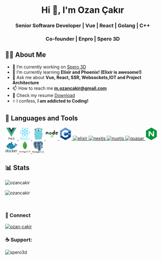 <h1 align="center">Hi 👋, I'm Ozan Çakır</h1>
<h3 align="center">Senior Software Developer | Vue | React | Golang | C++</h3>
<h3 align="center">Co-founder | Enpro | Spero 3D </h3>


## 🙋‍♂️ About Me

- 🔭 I’m currently working on [Spero 3D](https://spero3d.com)
- 🌱 I’m currently learning **Elixir and Phoenix! (Elixir is awesome!)**
- 💬 Ask me about **Vue, React, SSR, Websockets,IOT and Project Architecture**
- 📫 How to reach me **m.ozancakir@gmail.com**
- 📄 Check my resume
[Download](https://drive.google.com/file/d/1G1e0hVhtJ7ytlzIYunfYye61EiBR2Jcy/view?usp=drive_link)
- ⚡ I confess, **I am addicted to Coding!**

## 🚀 Languages and Tools

<p align="left">
  <a href="https://vuejs.org/" target="_blank" rel="noreferrer">
    <img
      src="https://raw.githubusercontent.com/devicons/devicon/master/icons/vuejs/vuejs-original-wordmark.svg"
      alt="vuejs"
      width="40"
      height="40"
    />
  </a>
  <a href="https://reactjs.org/" target="_blank" rel="noreferrer">
    <img
      src="https://raw.githubusercontent.com/devicons/devicon/master/icons/react/react-original-wordmark.svg"
      alt="react"
      width="40"
      height="40"
    />
  </a>
  <a href="https://golang.org" target="_blank" rel="noreferrer">
    <img
      src="https://raw.githubusercontent.com/devicons/devicon/master/icons/go/go-original.svg"
      alt="go"
      width="40"
      height="40"
    />
  </a>
  <a href="https://nodejs.org" target="_blank" rel="noreferrer">
    <img
      src="https://raw.githubusercontent.com/devicons/devicon/master/icons/nodejs/nodejs-original-wordmark.svg"
      alt="nodejs"
      width="40"
      height="40"
    />
  </a>

  <a href="https://www.w3schools.com/cpp/" target="_blank" rel="noreferrer">
    <img
      src="https://raw.githubusercontent.com/devicons/devicon/master/icons/cplusplus/cplusplus-original.svg"
      alt="cplusplus"
      width="40"
      height="40"
    />
  </a>

  <a href="https://elixir-lang.org" target="_blank" rel="noreferrer">
    <img
      src="https://www.vectorlogo.zone/logos/elixir-lang/elixir-lang-icon.svg"
      alt="elixir"
      width="40"
      height="40"
    />
  </a>
  <a href="https://nextjs.org/" target="_blank" rel="noreferrer">
    <img
      src="https://cdn.worldvectorlogo.com/logos/nextjs-2.svg"
      alt="nextjs"
      width="40"
      height="40"
    />
  </a>
  <a href="https://nuxtjs.org/" target="_blank" rel="noreferrer">
    <img
      src="https://www.vectorlogo.zone/logos/nuxtjs/nuxtjs-icon.svg"
      alt="nuxtjs"
      width="40"
      height="40"
    />
  </a>
  <a href="https://quasar.dev/" target="_blank" rel="noreferrer">
    <img
      src="https://cdn.quasar.dev/logo/svg/quasar-logo.svg"
      alt="quasar"
      width="40"
      height="40"
    />
  </a>
  <a href="https://www.nginx.com" target="_blank" rel="noreferrer">
    <img
      src="https://raw.githubusercontent.com/devicons/devicon/master/icons/nginx/nginx-original.svg"
      alt="nginx"
      width="40"
      height="40"
    />
  </a>
  <a href="https://www.docker.com/" target="_blank" rel="noreferrer">
    <img
      src="https://raw.githubusercontent.com/devicons/devicon/master/icons/docker/docker-original-wordmark.svg"
      alt="docker"
      width="40"
      height="40"
    />
  </a>
   <a href="https://www.mongodb.com/" target="_blank" rel="noreferrer">
    <img
      src="https://raw.githubusercontent.com/devicons/devicon/master/icons/mongodb/mongodb-original-wordmark.svg"
      alt="mongodb"
      width="40"
      height="40"
    />
  <a href="https://www.postgresql.org" target="_blank" rel="noreferrer">
    <img
      src="https://raw.githubusercontent.com/devicons/devicon/master/icons/postgresql/postgresql-original-wordmark.svg"
      alt="postgresql"
      width="40"
      height="40"
    />
  </a>
</p>

## 📊 Stats
<p>
  <img
    align="center"
    src="https://github-readme-stats.vercel.app/api/top-langs?username=ozancakir&show_icons=true&locale=en&layout=compact"
    alt="ozancakir"
  />
</p>

<p>
  <img
    align="center"
    src="https://github-readme-streak-stats.herokuapp.com/?user=ozancakir&"
    alt="ozancakir"
  />
</p>

<br />

### 🔗 Connect
<p align="left">
  <a href="https://linkedin.com/in/ozan-cakir" target="blank"
    ><img
      align="center"
      src="https://raw.githubusercontent.com/rahuldkjain/github-profile-readme-generator/master/src/images/icons/Social/linked-in-alt.svg"
      alt="ozan-cakir"
      height="30"
      width="40"
  /></a>
</p>

### ☕️ Support:
<p>
  <a href="https://www.buymeacoffee.com/spero3d">
    <img
      align="left"
      src="https://cdn.buymeacoffee.com/buttons/v2/default-yellow.png"
      height="50"
      width="210"
      alt="spero3d"
  /></a>
</p>
